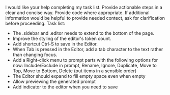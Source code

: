 I would like your help completing my task list. Provide actionable steps in a clear and concise way. Provide code where appropriate. If additional information would be helpful to provide needed contect, ask for clarification before proceeding.
Task list:

- The .sidebar and .editor needs to extend to the bottom of the page.
- Improve the styling of the editor's token count.
- Add shortcut Ctrl-S to save in the Editor.
- When Tab is pressed in the Editor, add a tab character to the text rather than changing focus.
- Add a Right-click menu to prompt parts with the following options for now: Include/Exclude in prompt, Rename, Ignore, Duplicate, Move to Top, Move to Bottom, Delete (put items in a sensible order)
- The Editor should expand to fill empty space even when empty
- Allow previewing the generated prompt
- Add indicator to the editor when you need to save
